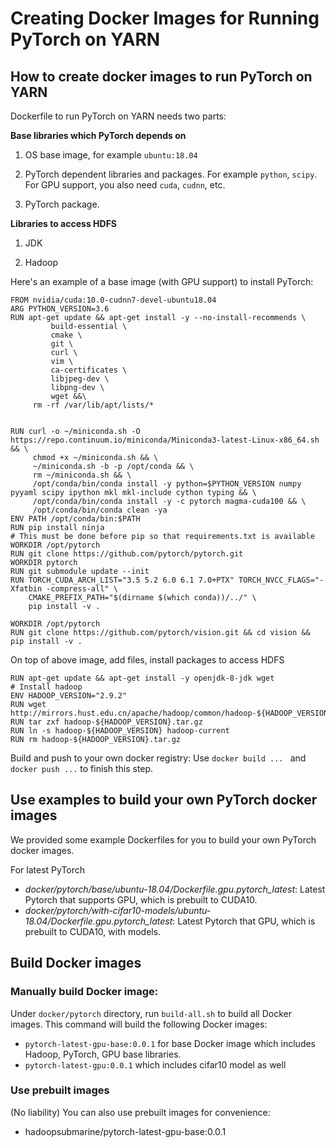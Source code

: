 <!--
   Licensed to the Apache Software Foundation (ASF) under one or more
   contributor license agreements.  See the NOTICE file distributed with
   this work for additional information regarding copyright ownership.
   The ASF licenses this file to You under the Apache License, Version 2.0
   (the "License"); you may not use this file except in compliance with
   the License.  You may obtain a copy of the License at
   http://www.apache.org/licenses/LICENSE-2.0
   Unless required by applicable law or agreed to in writing, software
   distributed under the License is distributed on an "AS IS" BASIS,
   WITHOUT WARRANTIES OR CONDITIONS OF ANY KIND, either express or implied.
   See the License for the specific language governing permissions and
   limitations under the License.
-->

# Creating Docker Images for Running PyTorch on YARN

## How to create docker images to run PyTorch on YARN

Dockerfile to run PyTorch on YARN needs two parts:

**Base libraries which PyTorch depends on**

1) OS base image, for example ```ubuntu:18.04```

2) PyTorch dependent libraries and packages. For example ```python```, ```scipy```. For GPU support, you also need ```cuda```, ```cudnn```, etc.

3) PyTorch package.

**Libraries to access HDFS**

1) JDK

2) Hadoop

Here's an example of a base image (with GPU support) to install PyTorch:
```shell
FROM nvidia/cuda:10.0-cudnn7-devel-ubuntu18.04
ARG PYTHON_VERSION=3.6
RUN apt-get update && apt-get install -y --no-install-recommends \
         build-essential \
         cmake \
         git \
         curl \
         vim \
         ca-certificates \
         libjpeg-dev \
         libpng-dev \
         wget &&\
     rm -rf /var/lib/apt/lists/*


RUN curl -o ~/miniconda.sh -O  https://repo.continuum.io/miniconda/Miniconda3-latest-Linux-x86_64.sh  && \
     chmod +x ~/miniconda.sh && \
     ~/miniconda.sh -b -p /opt/conda && \
     rm ~/miniconda.sh && \
     /opt/conda/bin/conda install -y python=$PYTHON_VERSION numpy pyyaml scipy ipython mkl mkl-include cython typing && \
     /opt/conda/bin/conda install -y -c pytorch magma-cuda100 && \
     /opt/conda/bin/conda clean -ya
ENV PATH /opt/conda/bin:$PATH
RUN pip install ninja
# This must be done before pip so that requirements.txt is available
WORKDIR /opt/pytorch
RUN git clone https://github.com/pytorch/pytorch.git
WORKDIR pytorch
RUN git submodule update --init
RUN TORCH_CUDA_ARCH_LIST="3.5 5.2 6.0 6.1 7.0+PTX" TORCH_NVCC_FLAGS="-Xfatbin -compress-all" \
    CMAKE_PREFIX_PATH="$(dirname $(which conda))/../" \
    pip install -v .

WORKDIR /opt/pytorch
RUN git clone https://github.com/pytorch/vision.git && cd vision && pip install -v .

```

On top of above image, add files, install packages to access HDFS
```shell
RUN apt-get update && apt-get install -y openjdk-8-jdk wget
# Install hadoop
ENV HADOOP_VERSION="2.9.2"
RUN wget http://mirrors.hust.edu.cn/apache/hadoop/common/hadoop-${HADOOP_VERSION}/hadoop-${HADOOP_VERSION}.tar.gz
RUN tar zxf hadoop-${HADOOP_VERSION}.tar.gz
RUN ln -s hadoop-${HADOOP_VERSION} hadoop-current
RUN rm hadoop-${HADOOP_VERSION}.tar.gz
```

Build and push to your own docker registry: Use ```docker build ... ``` and ```docker push ...``` to finish this step.

## Use examples to build your own PyTorch docker images

We provided some example Dockerfiles for you to build your own PyTorch docker images.

For latest PyTorch

- *docker/pytorch/base/ubuntu-18.04/Dockerfile.gpu.pytorch_latest*: Latest Pytorch that supports GPU, which is prebuilt to CUDA10.
- *docker/pytorch/with-cifar10-models/ubuntu-18.04/Dockerfile.gpu.pytorch_latest*: Latest Pytorch that GPU, which is prebuilt to CUDA10, with models.

## Build Docker images

### Manually build Docker image:

Under `docker/pytorch` directory, run `build-all.sh` to build all Docker images. This command will build the following Docker images:

- `pytorch-latest-gpu-base:0.0.1` for base Docker image which includes Hadoop, PyTorch, GPU base libraries.
- `pytorch-latest-gpu:0.0.1` which includes cifar10 model as well

### Use prebuilt images

(No liability)
You can also use prebuilt images for convenience:

- hadoopsubmarine/pytorch-latest-gpu-base:0.0.1
